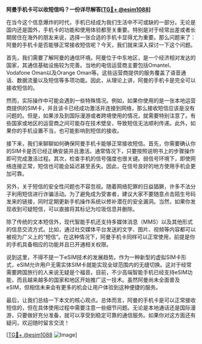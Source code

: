 **阿曼手机卡可以收短信吗？一份详尽解答[[TG💪+ @esim1088](https://t.me/s/esim1088)]**

在当今这个信息爆炸的时代，手机已经成为我们生活中不可或缺的一部分。无论是国内还是国外，手机卡的功能和使用体验都至关重要。特别是对于经常出差或者长期居住在海外的朋友来说，选择一张合适的手机卡显得尤为重要。那么问题来了：阿曼的手机卡是否能够正常接收短信呢？今天，我们就来深入探讨一下这个问题。

首先，我们需要了解阿曼的通信环境。阿曼位于中东地区，是一个经济相对发达的国家，其通信基础设施较为完善。当地的电信运营商主要包括Omantel、Vodafone Oman以及Orange Oman等。这些运营商提供的服务覆盖了语音通话、数据流量以及短信等多项功能。因此，从理论上讲，阿曼的手机卡是完全可以接收短信的。

然而，实际操作中可能会遇到一些特殊情况。例如，如果你使用的是一张本地运营商提供的SIM卡，并且该卡已经成功激活并连接到网络，那么接收短信应该是没有问题的。但是，如果涉及到国际漫游或者跨境使用的情况，就需要特别注意了。有些国家或地区的运营商之间可能存在技术壁垒，导致短信无法顺利传递。此外，如果你的手机设置不当，也可能影响到短信的接收。

接下来，我们来聊聊如何确保阿曼手机卡能够正常接收短信。首先，你需要确认你的SIM卡是否已经正确安装并且激活。通常情况下，只要按照说明书上的步骤操作即可完成激活过程。其次，检查手机的信号强度也很关键。弱信号环境下，即使网络连接正常，短信也可能会延迟甚至丢失。因此，在信号良好的地方使用手机会更加可靠。

另外，关于短信的安全性问题也不容忽视。随着网络犯罪的日益猖獗，许多不法分子利用短信进行诈骗活动。为了避免成为受害者，建议大家不要随意点击陌生号码发来的链接，同时定期更新手机操作系统以修补潜在的安全漏洞。当然，如果你发现收到可疑短信，可以直接将其标记为垃圾信息并删除。

除了传统的文本短信外，现代智能手机还支持多媒体消息（MMS）以及其他形式的信息交流方式。比如，通过社交媒体平台发送的文字、图片、视频等内容都可以被视为广义上的“短信”。在这种情况下，阿曼手机卡同样可以正常使用，前提是你的手机具备相应的功能并且已开通相关权限。

说到这里，不得不提一下eSIM技术的发展趋势。作为一种新型的虚拟SIM卡形式，eSIM允许用户无需实体SIM卡就能实现全球范围内的无缝切换。这对于经常需要跨国旅行的人来说无疑是个福音。目前，不少高端智能手机已经支持eSIM功能，而且越来越多的国家和地区开始推广这一技术。虽然阿曼尚未全面普及eSIM，但相信未来会有更多的机会让用户体验到这种便捷的服务。

最后，让我们总结一下本文的核心观点。总体而言，阿曼的手机卡是可以正常接收短信的，但在具体使用过程中需要注意一些细节问题。无论是本地通话还是国际漫游，只要做好充分准备，就可以享受到稳定可靠的通信服务。如果你对这方面还有疑问，欢迎随时留言交流！

[[TG💪+ @esim1088](https://t.me/s/esim1088) ![Image](https://i.postimg.cc/4NQfJmqS/Snipaste-2025-05-13-00-14-12.png)]